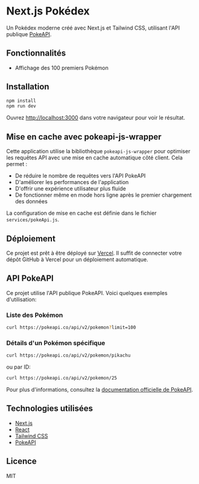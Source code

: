 # Next.js Pokédex

Un Pokédex moderne créé avec Next.js et Tailwind CSS, utilisant l'API publique [PokeAPI](https://pokeapi.co/).

## Fonctionnalités

- Affichage des 100 premiers Pokémon

## Installation

```bash
npm install
npm run dev
```

Ouvrez [http://localhost:3000](http://localhost:3000) dans votre navigateur pour voir le résultat.

## Mise en cache avec pokeapi-js-wrapper

Cette application utilise la bibliothèque `pokeapi-js-wrapper` pour optimiser les requêtes API avec une mise en cache automatique côté client. Cela permet :

- De réduire le nombre de requêtes vers l'API PokeAPI
- D'améliorer les performances de l'application
- D'offrir une expérience utilisateur plus fluide
- De fonctionner même en mode hors ligne après le premier chargement des données

La configuration de mise en cache est définie dans le fichier `services/pokeApi.js`.

## Déploiement

Ce projet est prêt à être déployé sur [Vercel](https://vercel.com). Il suffit de connecter votre dépôt GitHub à Vercel pour un déploiement automatique.

## API PokeAPI

Ce projet utilise l'API publique PokeAPI. Voici quelques exemples d'utilisation:

### Liste des Pokémon

```bash
curl https://pokeapi.co/api/v2/pokemon?limit=100
```

### Détails d'un Pokémon spécifique

```bash
curl https://pokeapi.co/api/v2/pokemon/pikachu
```

ou par ID:

```bash
curl https://pokeapi.co/api/v2/pokemon/25
```

Pour plus d'informations, consultez la [documentation officielle de PokeAPI](https://pokeapi.co/docs/v2).

## Technologies utilisées

- [Next.js](https://nextjs.org/)
- [React](https://reactjs.org/)
- [Tailwind CSS](https://tailwindcss.com/)
- [PokeAPI](https://pokeapi.co/)

## Licence

MIT
